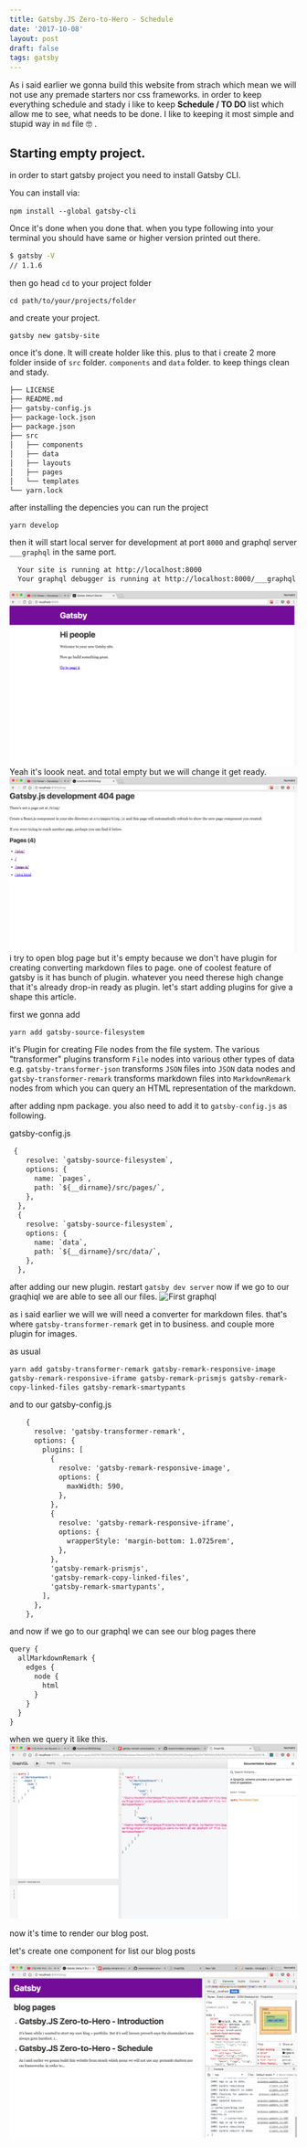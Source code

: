 ```yaml
---
title: Gatsby.JS Zero-to-Hero - Schedule
date: '2017-10-08'
layout: post
draft: false
tags: gatsby
---
```


As i said earlier we gonna build this website from strach which mean we will not use any premade starters nor css frameworks.
in order to keep everything schedule and stady i like to keep **Schedule / TO DO** list which allow me to see,
what needs to be done. I like to keeping it most simple and stupid way in `md` file 🤓 .

<script src="https://gist.github.com/9e846f5e3ce369ff4a54f42e8d1be64c.js"></script>


## Starting empty project.

in order to start gatsby project you need to install Gatsby CLI. 

You can install via: 

`npm install --global gatsby-cli`

Once it's done  when you done that. when you type following into your terminal you should have same or higher version printed out there.

```sh
$ gatsby -V
// 1.1.6
```

then go head `cd` to your project folder
```
cd path/to/your/projects/folder
```
and create your project. 

```
gatsby new gatsby-site
```
once it's done.  It will create holder like this. plus to that i create 2 more folder inside of `src` folder. 
`components` and `data` folder. to keep things clean and stady.

```
├── LICENSE
├── README.md
├── gatsby-config.js
├── package-lock.json
├── package.json
├── src
│   ├── components  
│   ├── data
│   ├── layouts
│   ├── pages
│   └── templates
└── yarn.lock
```
after installing the depencies you can run the project 
```
yarn develop
```
then it will start local server for development at port `8000` and graphql server `___graphql` in the same port.  
```
  Your site is running at http://localhost:8000
  Your graphql debugger is running at http://localhost:8000/___graphql
```
![firstLook](first_run.png)
Yeah it's loook neat. and total empty but we will change it get ready.
![blog](blog_page.png)
i try to open blog page but it's empty because we don't have plugin for creating converting markdown files to page. one of 
coolest feature of gatsby is it has bunch of plugin. whatever you need therese high change that it's already drop-in ready 
as plugin.
let's start adding plugins for give a shape this article. 

first we gonna add 
```
yarn add gatsby-source-filesystem
```
it's Plugin for creating File nodes from the file system. The various "transformer" plugins transform `File` nodes into various other types of data e.g. `gatsby-transformer-json` transforms `JSON` files into `JSON` data nodes and `gatsby-transformer-remark` transforms markdown files into `MarkdownRemark` nodes from which you can query an HTML representation of the markdown. 

after adding npm package. you also need to add it to `gatsby-config.js` as following.

gatsby-config.js
```
 {
    resolve: `gatsby-source-filesystem`,
    options: {
      name: `pages`,
      path: `${__dirname}/src/pages/`,
    },
  },
  {
    resolve: `gatsby-source-filesystem`,
    options: {
      name: `data`,
      path: `${__dirname}/src/data/`,
    },
  },
```
after adding our new plugin. restart `gatsby dev server` now if we go to our graqhiql we are able to see all our files. 
![First graphql](firs_query.png)

as i said earlier we will we will need a converter for markdown files. that's where `gatsby-transformer-remark` get in to business. and couple more plugin for images.  

as usual 
```
yarn add gatsby-transformer-remark gatsby-remark-responsive-image gatsby-remark-responsive-iframe gatsby-remark-prismjs gatsby-remark-copy-linked-files gatsby-remark-smartypants
```



and to our gatsby-config.js
```
    {
      resolve: 'gatsby-transformer-remark',
      options: {
        plugins: [
          {
            resolve: 'gatsby-remark-responsive-image',
            options: {
              maxWidth: 590,
            },
          },
          {
            resolve: 'gatsby-remark-responsive-iframe',
            options: {
              wrapperStyle: 'margin-bottom: 1.0725rem',
            },
          },
          'gatsby-remark-prismjs',
          'gatsby-remark-copy-linked-files',
          'gatsby-remark-smartypants',
        ],
      },
    },
```

and now if we go to our graphql we can see our blog pages there 

```
query {
  allMarkdownRemark {
    edges {
      node {
        html
      }
    }
  }
}
``` 
when we query it like this.
![first markdown](first_markdown.png)

now it's time to render our blog post.

let's create one component for list our blog posts

<script src="https://gist.github.com/3e8e4dbf7900c4fccf9ba579aae92a44.js"></script>

![blog list ](blog_list.png)


